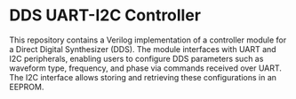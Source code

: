 # DDS UART-I2C Controller
 This repository contains a Verilog implementation of a controller module for a Direct Digital Synthesizer (DDS). The module interfaces with UART and I2C peripherals, enabling users to configure DDS parameters such as waveform type, frequency, and phase via commands received over UART. The I2C interface allows storing and retrieving these configurations in an EEPROM.
